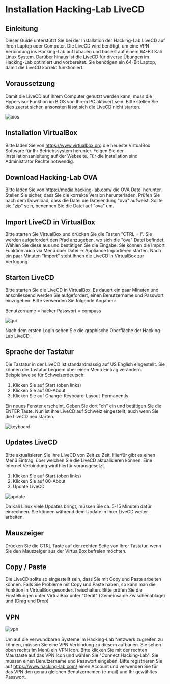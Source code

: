 # Installation Hacking-Lab LiveCD
## Einleitung
Dieser Guide unterstützt Sie bei der Installation der Hacking-Lab LiveCD auf Ihren Laptop oder Computer. Die LiveCD wird benötigt, um eine VPN Verbindung ins Hacking-Lab aufzubauen und basiert auf einem 64-Bit Kali Linux System. Darüber hinaus ist die LiveCD für diverse Übungen im Hacking-Lab optimiert und vorbereitet. Sie benötigen ein 64-Bit Laptop, damit die LiveCD korrekt funktioniert.


## Voraussetzung
Damit die LiveCD auf Ihrem Computer genutzt werden kann, muss die Hypervisor Funktion im BIOS von Ihrem PC aktiviert sein. Bitte stellen Sie dies zuerst sicher, ansonsten lässt sich die LiveCD nicht starten.

![bios](bios.png)

## Installation VirtualBox
Bitte laden Sie von https://www.virtualbox.org die neueste VirtualBox Software für Ihr Betriebssystem herunter. Folgen Sie der Installationsanleitung auf der Webseite. Für die Installation sind Administrator Rechte notwendig.

## Download Hacking-Lab OVA
Bitte laden Sie von https://media.hacking-lab.com/ die OVA Datei herunter. Stellen Sie sicher, dass Sie die korrekte Version herunterladen. Prüfen Sie nach dem Download, dass die Datei die Dateiendung "ova" aufweist. Sollte sie "zip" sein, benennen Sie die Datei auf "ova" um.

## Import LiveCD in VirtualBox
Bitte starten Sie VirtualBox und drücken Sie die Tasten "CTRL + I". Sie werden aufgefordert den Pfad anzugeben, wo sich die "ova" Datei befindet. Wählen Sie diese aus und bestätigen Sie die Eingabe. Sie können die Import Funktion auch via Menü über Datei -> Appliance Importieren starten. Nach ein paar Minuten "Import" steht Ihnen die LiveCD in VirtualBox zur Verfügung.

## Starten LiveCD
Bitte starten Sie die LiveCD in VirtualBox. Es dauert ein paar Minuten und anschliessend werden Sie aufgefordert, einen Benutzername und Passwort einzugeben. Bitte verwenden Sie folgende Angaben:

Benutzername = hacker
Passwort = compass

![gui](gui.png)

Nach dem ersten Login sehen Sie die graphische Oberfläche der Hacking-Lab LiveCD.


## Sprache der Tastatur
Die Tastatur in der LiveCD ist standardmässig auf US English eingestellt. Sie können die Tastatur bequem über einen Menü Eintrag verändern. Beispielsweise für Schweizerdeutsch:

1. Klicken Sie auf Start (oben links)
2. Klicken Sie auf 00-About
3. Klicken Sie auf Change-Keyboard-Layout-Permanently

Ein neues Fenster erscheint. Geben Sie dort "ch" ein und betätigen Sie die ENTER Taste. Nun ist ihre LiveCD auf Schweiz eingestellt, auch wenn Sie die LiveCD neu starten.

![keyboard](keyboard.png)


## Updates LiveCD

Bitte aktualisieren Sie Ihre LiveCD von Zeit zu Zeit. Hierfür gibt es einen Menü Eintrag, über welchen Sie die LiveCD aktualisieren können. Eine Internet Verbindung wird hierfür vorausgesetzt.

1. Klicken Sie auf Start (oben links)
2. Klicken Sie auf 00-About
3. Update LiveCD

![update](update.png)

Da Kali Linux viele Updates bringt, müssen Sie ca. 5-15 Minuten dafür einrechnen. Sie können während dem Update in Ihrer LiveCD weiter arbeiten.


## Mauszeiger
Drücken Sie die CTRL Taste auf der rechten Seite von Ihrer Tastatur, wenn Sie den Mauszeiger aus der VirtualBox befreien möchten.

## Copy / Paste
Die LiveCD sollte so eingestellt sein, dass Sie mit Copy und Paste arbeiten können. Falls Sie Probleme mit Copy und Paste haben, so kann man die Funktion in VirtualBox gesondert freischalten. Bitte prüfen Sie die Einstellungen unter VirtualBox unter "Gerät" (Gemeinsame Zwischenablage) und (Drag und Drop)

## VPN

![vpn](vpn.png)

Um auf die verwundbaren Systeme im Hacking-Lab Netzwerk zugreifen zu können, müssen Sie eine VPN Verbindung zu diesem aufbauen. Sie sehen oben rechts im Menü ein VPN Icon. Bitte klicken Sie mit der rechten Maustaste auf das VPN Icon und wählen Sie "Connect Hacking-Lab". Sie müssen einen Benutzername und Passwort eingeben. Bitte registrieren Sie auf https://www.hacking-lab.com/ einen Account und verwenden Sie für das VPN den genau gleichen Benutzernamen (e-mail) und Ihr gewähltes Passwort.
